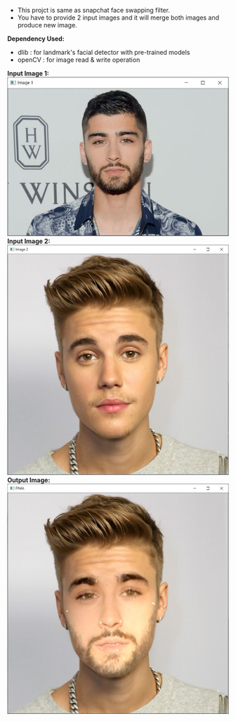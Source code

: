 - This projct is same as snapchat face swapping filter. 
- You have to provide 2 input images and it will merge both images and produce new image.

<b>Dependency Used:</b>
- dlib : for landmark's facial detector with pre-trained models
- openCV : for image read & write operation

<b>Input Image 1:</b><br>
<img src="Output1.JPG"/>
<br>
<b>Input Image 2:</b><br>
<img src="Output2.JPG"/>
<br>
<b>Output Image:</b><br>
<img src="Final Output.JPG"/>
